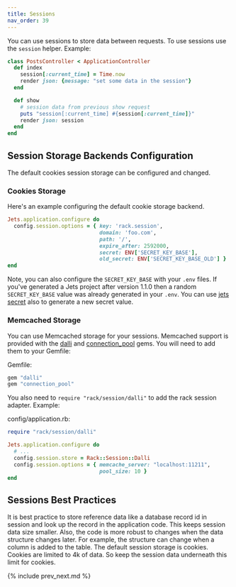 ```yaml
---
title: Sessions
nav_order: 39
---
```


You can use sessions to store data between requests. To use sessions use the `session` helper. Example:

```ruby
class PostsController < ApplicationController
  def index
    session[:current_time] = Time.now
    render json: {message: "set some data in the session"}
  end

  def show
    # session data from previous show request
    puts "session[:current_time] #{session[:current_time]}"
    render json: session
  end
end
```

## Session Storage Backends Configuration

The default cookies session storage can be configured and changed.

### Cookies Storage

Here's an example configuring the default cookie storage backend.

```ruby
Jets.application.configure do
  config.session.options = { key: 'rack.session',
                             domain: 'foo.com',
                             path: '/',
                             expire_after: 2592000,
                             secret: ENV['SECRET_KEY_BASE'],
                             old_secret: ENV['SECRET_KEY_BASE_OLD'] }
end
```

Note, you can also configure the `SECRET_KEY_BASE` with your `.env` files. If you've generated a Jets project after version 1.1.0 then a random `SECRET_KEY_BASE` value was already generated in your `.env`.  You can use [jets secret](/reference/jets-secret/) also to generate a new secret value.

### Memcached Storage

You can use Memcached storage for your sessions. Memcached support is provided with the [dalli](https://github.com/petergoldstein/dalli) and [connection_pool](https://github.com/mperham/connection_pool) gems.  You will need to add them to your Gemfile:

Gemfile:

```ruby
gem "dalli"
gem "connection_pool"
```

You also need to `require "rack/session/dalli"` to add the rack session adapter.  Example:

config/application.rb:

```ruby
require "rack/session/dalli"

Jets.application.configure do
  # ...
  config.session.store = Rack::Session::Dalli
  config.session.options = { memcache_server: "localhost:11211",
                             pool_size: 10 }
end
```

## Sessions Best Practices

It is best practice to store reference data like a database record id in session and look up the record in the application code.  This keeps session data size smaller. Also, the code is more robust to changes when the data structure changes later.  For example, the structure can change when a column is added to the table. The default session storage is cookies.  Cookies are limited to 4k of data.  So keep the session data underneath this limit for cookies.

{% include prev_next.md %}